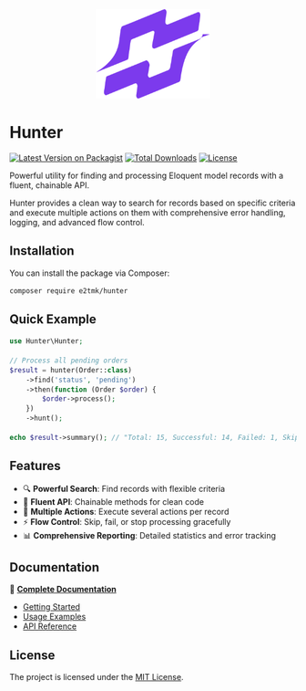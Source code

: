 <p align="center">
    <img src="docs/public/Hunter_icon_purple-600.png" alt="Hunter Logo" width="200">
</p>

# Hunter

[![Latest Version on Packagist](https://img.shields.io/packagist/v/e2tmk/hunter.svg?style=flat-square)](https://packagist.org/packages/e2tmk/hunter)
[![Total Downloads](https://img.shields.io/packagist/dt/e2tmk/hunter.svg?style=flat-square)](https://packagist.org/packages/e2tmk/hunter)
[![License](https://img.shields.io/packagist/l/e2tmk/skeleton-module.svg?style=flat-square)](https://packagist.org/packages/e2tmk/skeleton-module)

Powerful utility for finding and processing Eloquent model records with a fluent, chainable API.

Hunter provides a clean way to search for records based on specific criteria and execute multiple actions on them with comprehensive error handling, logging, and advanced flow control.

## Installation

You can install the package via Composer:

```bash
composer require e2tmk/hunter
```

## Quick Example

```php
use Hunter\Hunter;

// Process all pending orders
$result = hunter(Order::class)
    ->find('status', 'pending')
    ->then(function (Order $order) {
        $order->process();
    })
    ->hunt();

echo $result->summary(); // "Total: 15, Successful: 14, Failed: 1, Skipped: 0"
```

## Features

-   🔍 **Powerful Search**: Find records with flexible criteria
-   🔗 **Fluent API**: Chainable methods for clean code
-   🎯 **Multiple Actions**: Execute several actions per record
-   ⚡ **Flow Control**: Skip, fail, or stop processing gracefully
-   📊 **Comprehensive Reporting**: Detailed statistics and error tracking

## Documentation

📖 **[Complete Documentation](https://hunter.e2tmk.com)**

-   [Getting Started](https://hunter.e2tmk.com)
-   [Usage Examples](https://hunter.e2tmk.com/examples)
-   [API Reference](https://hunter.e2tmk.com/api)

## License

The project is licensed under the [MIT License](LICENSE.md).
